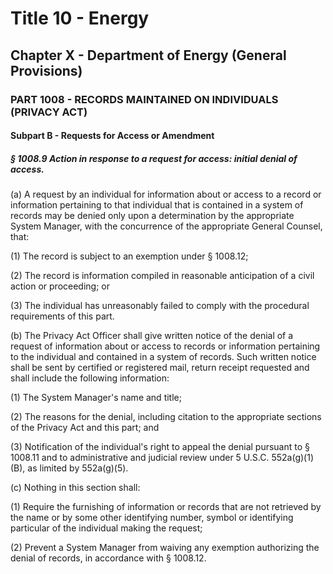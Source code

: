 
# Title 10 - Energy
## Chapter X - Department of Energy (General Provisions)
### PART 1008 - RECORDS MAINTAINED ON INDIVIDUALS (PRIVACY ACT)
#### Subpart B - Requests for Access or Amendment
##### § 1008.9 Action in response to a request for access: initial denial of access.

(a) A request by an individual for information about or access to a record or information pertaining to that individual that is contained in a system of records may be denied only upon a determination by the appropriate System Manager, with the concurrence of the appropriate General Counsel, that:

(1) The record is subject to an exemption under § 1008.12;

(2) The record is information compiled in reasonable anticipation of a civil action or proceeding; or

(3) The individual has unreasonably failed to comply with the procedural requirements of this part.

(b) The Privacy Act Officer shall give written notice of the denial of a request of information about or access to records or information pertaining to the individual and contained in a system of records. Such written notice shall be sent by certified or registered mail, return receipt requested and shall include the following information:

(1) The System Manager's name and title;

(2) The reasons for the denial, including citation to the appropriate sections of the Privacy Act and this part; and

(3) Notification of the individual's right to appeal the denial pursuant to § 1008.11 and to administrative and judicial review under 5 U.S.C. 552a(g)(1)(B), as limited by 552a(g)(5).

(c) Nothing in this section shall:

(1) Require the furnishing of information or records that are not retrieved by the name or by some other identifying number, symbol or identifying particular of the individual making the request;

(2) Prevent a System Manager from waiving any exemption authorizing the denial of records, in accordance with § 1008.12.
